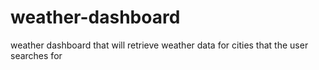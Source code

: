 # weather-dashboard
weather dashboard that will retrieve weather data for cities that the user searches for
